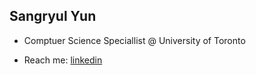 ## Sangryul Yun
-  Comptuer Science Speciallist @ University of Toronto

- Reach me: [linkedin](https://www.linkedin.com/in/sangryulyun/) 
